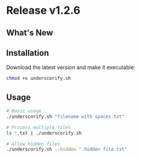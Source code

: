 # Release v1.2.6

## What's New


## Installation

Download the latest version and make it executable:

```bash
chmod +x underscorify.sh
```

## Usage

```bash
# Basic usage
./underscorify.sh "filename with spaces.txt"

# Process multiple files
ls *.txt | ./underscorify.sh

# Allow hidden files
./underscorify.sh --hidden ".hidden file.txt"
```
